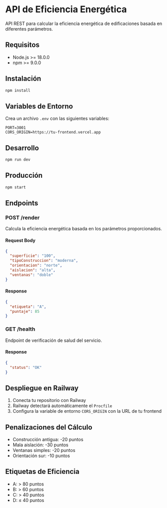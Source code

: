# API de Eficiencia Energética

API REST para calcular la eficiencia energética de edificaciones basada en diferentes parámetros.

## Requisitos

- Node.js >= 18.0.0
- npm >= 9.0.0

## Instalación

```bash
npm install
```

## Variables de Entorno

Crea un archivo `.env` con las siguientes variables:

```env
PORT=3001
CORS_ORIGIN=https://tu-frontend.vercel.app
```

## Desarrollo

```bash
npm run dev
```

## Producción

```bash
npm start
```

## Endpoints

### POST /render

Calcula la eficiencia energética basada en los parámetros proporcionados.

#### Request Body

```json
{
  "superficie": "100",
  "tipoConstruccion": "moderna",
  "orientacion": "norte",
  "aislacion": "alta",
  "ventanas": "doble"
}
```

#### Response

```json
{
  "etiqueta": "A",
  "puntaje": 85
}
```

### GET /health

Endpoint de verificación de salud del servicio.

#### Response

```json
{
  "status": "OK"
}
```

## Despliegue en Railway

1. Conecta tu repositorio con Railway
2. Railway detectará automáticamente el `Procfile`
3. Configura la variable de entorno `CORS_ORIGIN` con la URL de tu frontend

## Penalizaciones del Cálculo

- Construcción antigua: -20 puntos
- Mala aislación: -30 puntos
- Ventanas simples: -20 puntos
- Orientación sur: -10 puntos

## Etiquetas de Eficiencia

- A: > 80 puntos
- B: > 60 puntos
- C: > 40 puntos
- D: ≤ 40 puntos 